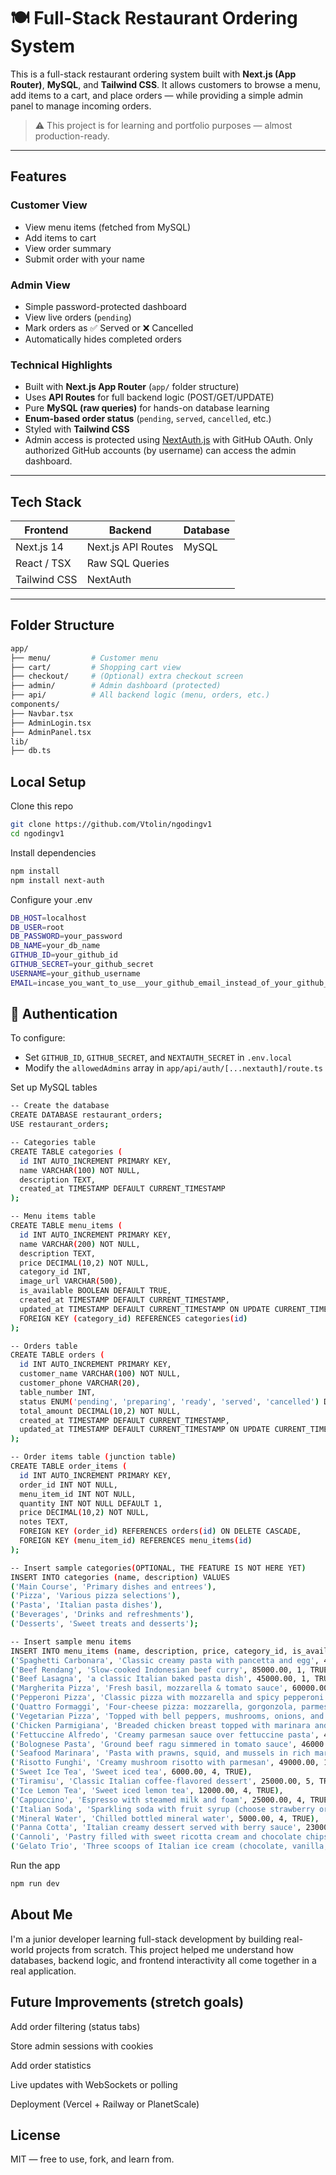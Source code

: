 # 🍽️ Full-Stack Restaurant Ordering System

This is a full-stack restaurant ordering system built with **Next.js (App Router)**, **MySQL**, and **Tailwind CSS**. It allows customers to browse a menu, add items to a cart, and place orders — while providing a simple admin panel to manage incoming orders.

> ⚠️ This project is for learning and portfolio purposes — almost production-ready.

---

## Features

### Customer View
- View menu items (fetched from MySQL)
- Add items to cart
- View order summary
- Submit order with your name

### Admin View
- Simple password-protected dashboard
- View live orders (`pending`)
- Mark orders as ✅ Served or ❌ Cancelled
- Automatically hides completed orders

### Technical Highlights
- Built with **Next.js App Router** (`app/` folder structure)
- Uses **API Routes** for full backend logic (POST/GET/UPDATE)
- Pure **MySQL (raw queries)** for hands-on database learning
- **Enum-based order status** (`pending`, `served`, `cancelled`, etc.)
- Styled with **Tailwind CSS**
- Admin access is protected using [NextAuth.js](https://next-auth.js.org/) with GitHub OAuth. Only authorized GitHub accounts (by username) can access the admin dashboard.

---

## Tech Stack

| Frontend      | Backend        | Database |
|---------------|----------------|----------|
| Next.js 14    | Next.js API Routes | MySQL    |
| React / TSX   | Raw SQL Queries |          |
| Tailwind CSS  | NextAuth        |          |

---

## Folder Structure

```bash
app/
├── menu/         # Customer menu
├── cart/         # Shopping cart view
├── checkout/     # (Optional) extra checkout screen
├── admin/        # Admin dashboard (protected)
├── api/          # All backend logic (menu, orders, etc.)
components/
├── Navbar.tsx
├── AdminLogin.tsx
├── AdminPanel.tsx
lib/
├── db.ts        
```

## Local Setup
Clone this repo

```bash
git clone https://github.com/Vtolin/ngodingv1
cd ngodingv1
```

Install dependencies
```bash
npm install
npm install next-auth
```
Configure your .env
```bash
DB_HOST=localhost
DB_USER=root
DB_PASSWORD=your_password
DB_NAME=your_db_name
GITHUB_ID=your_github_id
GITHUB_SECRET=your_github_secret
USERNAME=your_github_username
EMAIL=incase_you_want_to_use__your_github_email_instead_of_your_github_username
```
## 🔐 Authentication
To configure:
- Set `GITHUB_ID`, `GITHUB_SECRET`, and `NEXTAUTH_SECRET` in `.env.local`
- Modify the `allowedAdmins` array in `app/api/auth/[...nextauth]/route.ts`

Set up MySQL tables
```bash
-- Create the database
CREATE DATABASE restaurant_orders;
USE restaurant_orders;

-- Categories table
CREATE TABLE categories (
  id INT AUTO_INCREMENT PRIMARY KEY,
  name VARCHAR(100) NOT NULL,
  description TEXT,
  created_at TIMESTAMP DEFAULT CURRENT_TIMESTAMP
);

-- Menu items table
CREATE TABLE menu_items (
  id INT AUTO_INCREMENT PRIMARY KEY,
  name VARCHAR(200) NOT NULL,
  description TEXT,
  price DECIMAL(10,2) NOT NULL,
  category_id INT,
  image_url VARCHAR(500),
  is_available BOOLEAN DEFAULT TRUE,
  created_at TIMESTAMP DEFAULT CURRENT_TIMESTAMP,
  updated_at TIMESTAMP DEFAULT CURRENT_TIMESTAMP ON UPDATE CURRENT_TIMESTAMP,
  FOREIGN KEY (category_id) REFERENCES categories(id)
);

-- Orders table
CREATE TABLE orders (
  id INT AUTO_INCREMENT PRIMARY KEY,
  customer_name VARCHAR(100) NOT NULL,
  customer_phone VARCHAR(20),
  table_number INT,
  status ENUM('pending', 'preparing', 'ready', 'served', 'cancelled') DEFAULT 'pending',
  total_amount DECIMAL(10,2) NOT NULL,
  created_at TIMESTAMP DEFAULT CURRENT_TIMESTAMP,
  updated_at TIMESTAMP DEFAULT CURRENT_TIMESTAMP ON UPDATE CURRENT_TIMESTAMP
);

-- Order items table (junction table)
CREATE TABLE order_items (
  id INT AUTO_INCREMENT PRIMARY KEY,
  order_id INT NOT NULL,
  menu_item_id INT NOT NULL,
  quantity INT NOT NULL DEFAULT 1,
  price DECIMAL(10,2) NOT NULL,
  notes TEXT,
  FOREIGN KEY (order_id) REFERENCES orders(id) ON DELETE CASCADE,
  FOREIGN KEY (menu_item_id) REFERENCES menu_items(id)
);

-- Insert sample categories(OPTIONAL, THE FEATURE IS NOT HERE YET)
INSERT INTO categories (name, description) VALUES
('Main Course', 'Primary dishes and entrees'),
('Pizza', 'Various pizza selections'),
('Pasta', 'Italian pasta dishes'),
('Beverages', 'Drinks and refreshments'),
('Desserts', 'Sweet treats and desserts');

-- Insert sample menu items
INSERT INTO menu_items (name, description, price, category_id, is_available) VALUES
('Spaghetti Carbonara', 'Classic creamy pasta with pancetta and egg', 45000.00, 3, TRUE),
('Beef Rendang', 'Slow-cooked Indonesian beef curry', 85000.00, 1, TRUE),
('Beef Lasagna', 'a classic Italian baked pasta dish', 45000.00, 1, TRUE),
('Margherita Pizza', 'Fresh basil, mozzarella & tomato sauce', 60000.00, 2, TRUE),
('Pepperoni Pizza', 'Classic pizza with mozzarella and spicy pepperoni', 65000.00, 2, TRUE),
('Quattro Formaggi', 'Four-cheese pizza: mozzarella, gorgonzola, parmesan, fontina', 68000.00, 2, TRUE),
('Vegetarian Pizza', 'Topped with bell peppers, mushrooms, onions, and olives', 58000.00, 2, TRUE),
('Chicken Parmigiana', 'Breaded chicken breast topped with marinara and mozzarella', 55000.00, 1, TRUE),
('Fettuccine Alfredo', 'Creamy parmesan sauce over fettuccine pasta', 48000.00, 3, TRUE),
('Bolognese Pasta', 'Ground beef ragu simmered in tomato sauce', 46000.00, 3, TRUE),
('Seafood Marinara', 'Pasta with prawns, squid, and mussels in rich marinara sauce', 67000.00, 3, TRUE),
('Risotto Funghi', 'Creamy mushroom risotto with parmesan', 49000.00, 1, TRUE),
('Sweet Ice Tea', 'Sweet iced tea', 6000.00, 4, TRUE),
('Tiramisu', 'Classic Italian coffee-flavored dessert', 25000.00, 5, TRUE),
('Ice Lemon Tea', 'Sweet iced lemon tea', 12000.00, 4, TRUE),
('Cappuccino', 'Espresso with steamed milk and foam', 25000.00, 4, TRUE),
('Italian Soda', 'Sparkling soda with fruit syrup (choose strawberry or blueberry)', 18000.00, 4, TRUE),
('Mineral Water', 'Chilled bottled mineral water', 5000.00, 4, TRUE),
('Panna Cotta', 'Italian creamy dessert served with berry sauce', 23000.00, 5, TRUE),
('Cannoli', 'Pastry filled with sweet ricotta cream and chocolate chips', 24000.00, 5, TRUE),
('Gelato Trio', 'Three scoops of Italian ice cream (chocolate, vanilla, strawberry)', 27000.00, 5, TRUE);
```

Run the app
```bash
npm run dev
```

## About Me
I'm a junior developer learning full-stack development by building real-world projects from scratch. This project helped me understand how databases, backend logic, and frontend interactivity all come together in a real application.

## Future Improvements (stretch goals)
Add order filtering (status tabs)

Store admin sessions with cookies

Add order statistics

Live updates with WebSockets or polling

Deployment (Vercel + Railway or PlanetScale)

## License
MIT — free to use, fork, and learn from.